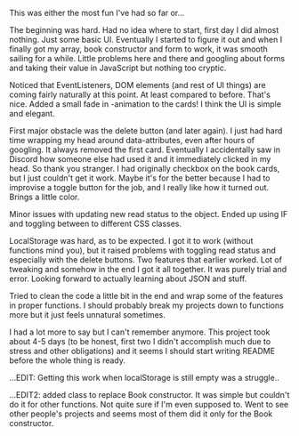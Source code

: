 This was either the most fun I've had so far or...

The beginning was hard. Had no idea where to start, first day I did almost nothing. Just some basic UI.
Eventually I started to figure it out and when I finally got my array, book constructor and form to work, it was
smooth sailing for a while. Little problems here and there and googling about forms and taking their value in JavaScript but nothing too cryptic.

Noticed that EventListeners, DOM elements (and rest of UI things) are coming fairly naturally at this point. At least compared to before. That's nice.
Added a small fade in -animation to the cards!
I think the UI is simple and elegant.

First major obstacle was the delete button (and later again). I just had hard time wrapping my head around data-attributes, even after hours of
googling. It always removed the first card. Eventually I accidentally saw in Discord how someone else had used it and it immediately clicked in my head. So thank you stranger.
I had originally checkbox on the book cards, but I just couldn't get it work. Maybe it's for the better because I had to improvise a toggle button
for the job, and I really like how it turned out. Brings a little color.

Minor issues with updating new read status to the object. Ended up using IF and toggling between to different CSS classes.

LocalStorage was hard, as to be expected. I got it to work (without functions mind you), but it raised problems with toggling read status and especially with
the delete buttons. Two features that earlier worked. Lot of tweaking and somehow in the end I got it all together. It was purely trial and error.
Looking forward to actually learning about JSON and stuff.

Tried to clean the code a little bit in the end and wrap some of the features in proper functions. I should probably break my projects down to functions more
but it just feels unnatural sometimes.

I had a lot more to say but I can't remember anymore. This project took about 4-5 days (to be honest, first two I didn't accomplish much due to stress and
other obligations) and it seems I should start writing README before the whole thing is ready.

...EDIT: Getting this work when localStorage is still empty was a struggle..

...EDIT2: added class to replace Book constructor. It was simple but couldn't do it for other functions. Not quite sure if I'm even supposed to.
Went to see other people's projects and seems most of them did it only for the Book constructor.
